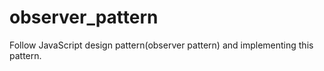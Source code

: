 # observer_pattern
Follow JavaScript design pattern(observer pattern) and implementing this pattern.
